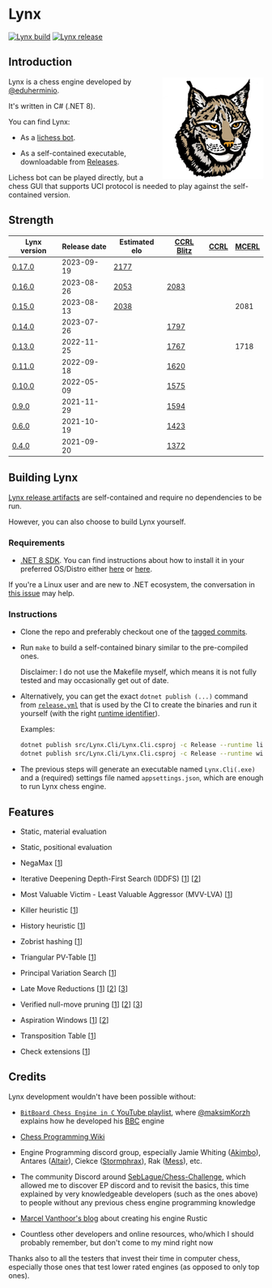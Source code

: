 # Lynx

[![Lynx build][buildlogo]][buildlink]
[![Lynx release][releaselogo]][releaselink]

## Introduction

<img align="right" width="200" height="200" src="resources/lynx.png">

Lynx is a chess engine developed by [@eduherminio](https://github.com/eduherminio).

It's written in C# (.NET 8).

You can find Lynx:

- As a [lichess bot](https://lichess.org/@/Lynx_BOT).

- As a self-contained executable, downloadable from [Releases](https://github.com/lynx-chess/Lynx/releases).

Lichess bot can be played directly, but a chess GUI that supports UCI protocol is needed to play against the self-contained version.

## Strength

| Lynx version | Release date | Estimated elo | [CCRL Blitz](https://ccrl.chessdom.com/ccrl/404/) | [CCRL](https://ccrl.chessdom.com/ccrl/4040/) | [MCERL](https://www.chessengeria.eu/mcerl) |
|---|---|---|---|---|---|
| [0.17.0](https://github.com/lynx-chess/Lynx/releases/tag/v0.17.0)  | 2023-09-19  | [2177](https://github.com/lynx-chess/Lynx/commit/ecd462bf48923deb7fe7449ff74da3bcc8afe75c#commitcomment-127755063) |  |  |  |
| [0.16.0](https://github.com/lynx-chess/Lynx/releases/tag/v0.16.0)  | 2023-08-26 | [2053](https://github.com/lynx-chess/Lynx/commit/8743436f4e0cca508dc9fd419a5498c46f15866c#commitcomment-125145952) | [2083](http://ccrl.chessdom.com/ccrl/404/cgi/engine_details.cgi?print=Details&each_game=1&eng=Lynx%200.16.0%2064-bit#Lynx_0_16_0_64-bit) |  |  |
| [0.15.0](https://github.com/lynx-chess/Lynx/releases/tag/v0.15.0)| 2023-08-13 | [2038](https://github.com/lynx-chess/Lynx/commit/519d69302f855971d502724de0cdfef5e56ffed2#commitcomment-124397606) | |  | 2081 |
| [0.14.0](https://github.com/lynx-chess/Lynx/releases/tag/v0.14.0)  | 2023-07-26 | | [1797](http://ccrl.chessdom.com/ccrl/404/cgi/engine_details.cgi?print=Details&each_game=1&eng=Lynx%200.14.0%2064-bit#Lynx_0_14_0_64-bit)  |  |
| [0.13.0](https://github.com/lynx-chess/Lynx/releases/tag/v0.13.0)  | 2022-11-25 |   | [1767](http://ccrl.chessdom.com/ccrl/404/cgi/engine_details.cgi?print=Details&each_game=1&eng=Lynx%200.13.0%2064-bit#Lynx_0_13_0_64-bit) |  | 1718 |
| [0.11.0](https://github.com/lynx-chess/Lynx/releases/tag/v0.11.0) | 2022-09-18 |  | [1620](http://ccrl.chessdom.com/ccrl/404/cgi/engine_details.cgi?print=Details&each_game=1&eng=Lynx%200.11.0%2064-bit#Lynx_0_11_0_64-bit) |  |  |
| [0.10.0](https://github.com/lynx-chess/Lynx/releases/tag/v0.10.0)| 2022-05-09 |  | [1575](http://ccrl.chessdom.com/ccrl/404/cgi/engine_details.cgi?print=Details&each_game=1&eng=Lynx%200.10.0%2064-bit#Lynx_0_10_0_64-bit) |  |  |
| [0.9.0](https://github.com/lynx-chess/Lynx/releases/tag/v0.9.0) | 2021-11-29 |   | [1594](http://ccrl.chessdom.com/ccrl/404/cgi/engine_details.cgi?print=Details&each_game=1&eng=Lynx%200.9.0%2064-bit#Lynx_0_9_0_64-bit) |  |  |
| [0.6.0](https://github.com/lynx-chess/Lynx/releases/tag/v0.6.0)| 2021-10-19 |   | [1423](http://ccrl.chessdom.com/ccrl/404/cgi/engine_details.cgi?print=Details&each_game=1&eng=Lynx%200.6.0%2064-bit#Lynx_0_6_0_64-bit) |  |  |
| [0.4.0](https://github.com/lynx-chess/Lynx/releases/tag/v0.4.0)| 2021-09-20  |   | [1372](http://ccrl.chessdom.com/ccrl/404/cgi/engine_details.cgi?print=Details&each_game=1&eng=Lynx%200.4.0%2064-bit#Lynx_0_4_0_64-bit) |  |  |

## Building Lynx

[Lynx release artifacts](https://github.com/lynx-chess/Lynx/releases) are self-contained and require no dependencies to be run.

However, you can also choose to build Lynx yourself.

### Requirements

- [.NET 8 SDK](https://dotnet.microsoft.com/download/dotnet/8.0). You can find instructions about how to install it in your preferred OS/Distro either [here](https://docs.microsoft.com/en-us/dotnet/core/install/) or [here](https://github.com/dotnet/core/tree/main/release-notes/8.0).

If you're a Linux user and are new to .NET ecosystem, the conversation in [this issue](https://github.com/lynx-chess/Lynx/issues/33) may help.

### Instructions

- Clone the repo and preferably checkout one of the [tagged commits](https://github.com/lynx-chess/Lynx/tags).

- Run `make` to build a self-contained binary similar to the pre-compiled ones.

  Disclaimer: I do not use the Makefile myself, which means it is not fully tested and may occasionally get out of date.

- Alternatively, you can get the exact `dotnet publish (...)` command from [`release.yml`](https://github.com/lynx-chess/Lynx/blob/main/.github/workflows/release.yml) that is used by the CI to create the binaries and run it yourself (with the right [runtime identifier](https://docs.microsoft.com/en-us/dotnet/core/rid-catalog#using-rids)).

  Examples:

  ```bash
  dotnet publish src/Lynx.Cli/Lynx.Cli.csproj -c Release --runtime linux-x64 --self-contained /p:Optimized=true -o /home/your_user/engines/Lynx
  dotnet publish src/Lynx.Cli/Lynx.Cli.csproj -c Release --runtime win-x64 --self-contained /p:Optimized=true -o C:/Users/your_user/engines/Lynx
  ```

- The previous steps will generate an executable named `Lynx.Cli(.exe)` and a (required) settings file named `appsettings.json`, which are enough to run Lynx chess engine.

## Features

- Static, material evaluation

- Static, positional evaluation

- NegaMax [[1](https://www.chessprogramming.org/Negamax)]

- Iterative Deepening Depth-First Search (IDDFS) [[1](https://en.wikipedia.org/wiki/Iterative_deepening_depth-first_search)] [[2](https://www.chessprogramming.org/Iterative_Deepening)]

- Most Valuable Victim - Least Valuable Aggressor (MVV-LVA) [[1](https://www.chessprogramming.org/MVV-LVA)]

- Killer heuristic [[1](https://www.chessprogramming.org/Killer_Heuristic)]

- History heuristic [[1](https://www.chessprogramming.org/History_Heuristic)]

- Zobrist hashing [[1](https://www.chessprogramming.org/Zobrist_Hashing)]

- Triangular PV-Table [[1](https://www.chessprogramming.org/Triangular_PV-Table)]

- Principal Variation Search [[1](https://web.archive.org/web/20071030220825/http://www.brucemo.com/compchess/programming/pvs.htm)]

- Late Move Reductions [[1](https://web.archive.org/web/20150212051846/http://www.glaurungchess.com/lmr.html)] [[2](https://www.chessprogramming.org/Late_Move_Reductions)] [[3](https://talkchess.com/forum3/viewtopic.php?f=7&t=75056#p860118)]

- Verified null-move pruning [[1](https://www.researchgate.net/publication/297377298_Verified_Null-Move_Pruning)] [[2](https://web.archive.org/web/20071031095933/http://www.brucemo.com/compchess/programming/nullmove.htm)] [[3](https://www.chessprogramming.org/Null_Move_Pruning)]

- Aspiration Windows [[1](https://web.archive.org/web/20071031095918/http://www.brucemo.com/compchess/programming/aspiration.htm)] [[2](https://www.chessprogramming.org/Aspiration_Windows)]

- Transposition Table [[1](https://web.archive.org/web/20071031100051/http://www.brucemo.com/compchess/programming/hashing.htm)]

- Check extensions [[1](https://www.chessprogramming.org/Check_Extensions)]

## Credits

Lynx development wouldn't have been possible without:

-  [`BitBoard Chess Engine in C` YouTube playlist](https://www.youtube.com/playlist?list=PLmN0neTso3Jxh8ZIylk74JpwfiWNI76Cs), where [@maksimKorzh](https://github.com/maksimKorzh) explains how he developed his [BBC](https://github.com/maksimKorzh/bbc) engine

- [Chess Programming Wiki](https://www.chessprogramming.org/)

- Engine Programming discord group, especially Jamie Whiting
([Akimbo](https://github.com/JacquesRW/akimbo)), Antares ([Altair](https://github.com/Alex2262/AltairChessEngine)), Ciekce ([Stormphrax](https://github.com/Ciekce/Stormphrax/)), Rak ([Mess](https://github.com/raklaptudirm/mess)), etc.

- The community Discord around [SebLague/Chess-Challenge](https://github.com/SebLague/Chess-Challenge/), which allowed me to discover EP discord and to revisit the basics, this time explained by very knowledgeable developers (such as the ones above) to people without any previous chess engine programming knowledge

- [Marcel Vanthoor's blog](https://rustic-chess.org/) about creating his engine Rustic

- Countless other developers and online resources, who/which I should probably remember, but don't come to my mind right now

Thanks also to all the testers that invest their time in computer chess, especially those ones that test lower rated engines (as opposed to only top ones).

[buildlink]: https://github.com/lynx-chess/Lynx/actions/workflows/ci.yml
[buildlogo]: https://github.com/lynx-chess/Lynx/actions/workflows/ci.yml/badge.svg
[releaselink]: https://github.com/lynx-chess/Lynx/releases/latest
[releaselogo]: https://img.shields.io/github/v/release/lynx-chess/Lynx
